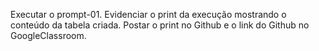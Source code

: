 Executar o prompt-01.
Evidenciar o print da execução mostrando o conteúdo da tabela criada. 
Postar o print no Github e o link do Github no GoogleClassroom.